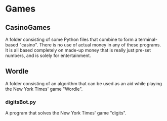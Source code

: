# Games
## CasinoGames
A folder consisting of some Python files that combine to form a terminal-based "casino". There is no use of actual money in any of these programs. It is all based completely on made-up money that is really just pre-set numbers, and is solely for entertainment. 

## Wordle
A folder consisting of an algorithm that can be used as an aid while playing the New York Times' game "Wordle".

### digitsBot.py
A program that solves the New York Times' game "digits".
